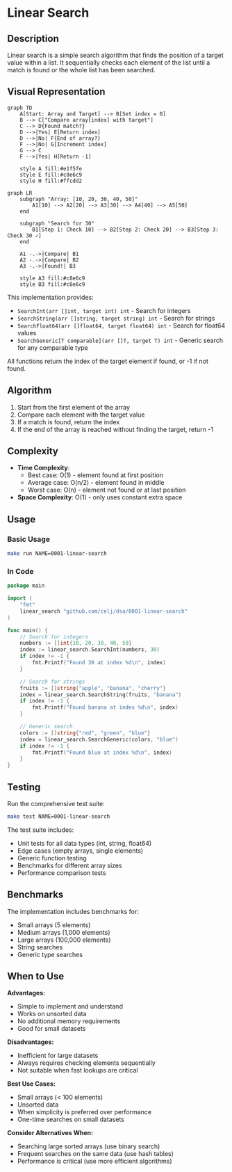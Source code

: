 # Linear Search

## Description

Linear search is a simple search algorithm that finds the position of a target value within a list. It sequentially checks each element of the list until a match is found or the whole list has been searched.

## Visual Representation

```mermaid
graph TD
    A[Start: Array and Target] --> B[Set index = 0]
    B --> C["Compare array[index] with target"]
    C --> D{Found match?}
    D -->|Yes| E[Return index]
    D -->|No| F{End of array?}
    F -->|No| G[Increment index]
    G --> C
    F -->|Yes| H[Return -1]

    style A fill:#e1f5fe
    style E fill:#c8e6c9
    style H fill:#ffcdd2
```

```mermaid
graph LR
    subgraph "Array: [10, 20, 30, 40, 50]"
        A1[10] --> A2[20] --> A3[30] --> A4[40] --> A5[50]
    end

    subgraph "Search for 30"
        B1[Step 1: Check 10] --> B2[Step 2: Check 20] --> B3[Step 3: Check 30 ✓]
    end

    A1 -.->|Compare| B1
    A2 -.->|Compare| B2
    A3 -.->|Found!| B3

    style A3 fill:#c8e6c9
    style B3 fill:#c8e6c9
```

This implementation provides:

- `SearchInt(arr []int, target int) int` - Search for integers
- `SearchString(arr []string, target string) int` - Search for strings
- `SearchFloat64(arr []float64, target float64) int` - Search for float64 values
- `SearchGeneric[T comparable](arr []T, target T) int` - Generic search for any comparable type

All functions return the index of the target element if found, or -1 if not found.

## Algorithm

1. Start from the first element of the array
2. Compare each element with the target value
3. If a match is found, return the index
4. If the end of the array is reached without finding the target, return -1

## Complexity

- **Time Complexity**:
  - Best case: O(1) - element found at first position
  - Average case: O(n/2) - element found in middle
  - Worst case: O(n) - element not found or at last position
- **Space Complexity**: O(1) - only uses constant extra space

## Usage

### Basic Usage

```bash
make run NAME=0001-linear-search
```

### In Code

```go
package main

import (
    "fmt"
    linear_search "github.com/celj/dsa/0001-linear-search"
)

func main() {
    // Search for integers
    numbers := []int{10, 20, 30, 40, 50}
    index := linear_search.SearchInt(numbers, 30)
    if index != -1 {
        fmt.Printf("Found 30 at index %d\n", index)
    }

    // Search for strings
    fruits := []string{"apple", "banana", "cherry"}
    index = linear_search.SearchString(fruits, "banana")
    if index != -1 {
        fmt.Printf("Found banana at index %d\n", index)
    }

    // Generic search
    colors := []string{"red", "green", "blue"}
    index = linear_search.SearchGeneric(colors, "blue")
    if index != -1 {
        fmt.Printf("Found blue at index %d\n", index)
    }
}
```

## Testing

Run the comprehensive test suite:

```bash
make test NAME=0001-linear-search
```

The test suite includes:

- Unit tests for all data types (int, string, float64)
- Edge cases (empty arrays, single elements)
- Generic function testing
- Benchmarks for different array sizes
- Performance comparison tests

## Benchmarks

The implementation includes benchmarks for:

- Small arrays (5 elements)
- Medium arrays (1,000 elements)
- Large arrays (100,000 elements)
- String searches
- Generic type searches

## When to Use

**Advantages:**

- Simple to implement and understand
- Works on unsorted data
- No additional memory requirements
- Good for small datasets

**Disadvantages:**

- Inefficient for large datasets
- Always requires checking elements sequentially
- Not suitable when fast lookups are critical

**Best Use Cases:**

- Small arrays (< 100 elements)
- Unsorted data
- When simplicity is preferred over performance
- One-time searches on small datasets

**Consider Alternatives When:**

- Searching large sorted arrays (use binary search)
- Frequent searches on the same data (use hash tables)
- Performance is critical (use more efficient algorithms)
